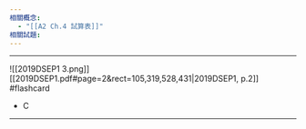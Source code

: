 ```yaml
---
相關概念:
  - "[[A2 Ch.4 試算表]]"
相關試題: 
---
```


---
![[2019DSEP1 3.png]]
[[2019DSEP1.pdf#page=2&rect=105,319,528,431|2019DSEP1, p.2]]
 #flashcard 
- C
---
<!--ID: 1730941138686-->


